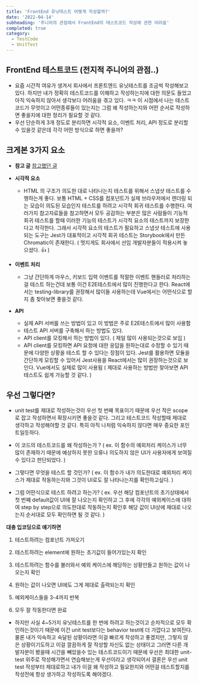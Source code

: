 ```yaml
---
title: 'FrontEnd 유닛테스트 어떻게 작성할까?'
date: '2022-04-14'
subheading: '주니어의 관점에서 FrontEnd의 테스트코드 작성에 관한 어려움'
completed: true
category:
  - TestCode
  - UnitTest
---
```


## FrontEnd 테스트코드 (전지적 주니어의 관점..)
- 요즘 시간적 여유가 생겨서 회사에서 프론트엔드 유닛테스트를 조금씩 작성해보고 있다. 하지만 내가 정확히 테스트코드를 이해하고 작성하는지에 대한 의문도 들었고 아직 익숙하지 않아서 생각보다 어려움을 겪고 있다. ㅋㅋ 이 시점에서 나는 테스트코드가 무엇이고 어떤종류들이 있는지는 그럼 왜 작성하는지와 어떤 순서로 작성하면 좋을지에 대한 정리가 필요할 것 같다. 
- 우선 단순하게 3개 정도로 분리하면 시각적 요소, 이벤트 처리, API 정도로 분리할 수 있을것 같은데 각각 어떤 방식으로 하면 좋을까?

## 크게본 3가지 요소
- **참고 글** 
<a href="https://blog.mathpresso.com/%EB%AA%A8%EB%8D%98-%ED%94%84%EB%A1%A0%ED%8A%B8%EC%97%94%EB%93%9C-%ED%85%8C%EC%8A%A4%ED%8A%B8-%EC%A0%84%EB%9E%B5-1%ED%8E%B8-841e87a613b2">참고했던 글</a>
- **시각적 요소**
  - HTML 의 구조가 의도한 대로 나타나는지 테스트를 위해서 스냅샷 테스트를 수행하는게 좋다. 보통 HTML + CSS를 컴포넌트가 실제 브라우저에서 렌더링 되는 모습이 의도된 모습인지 테스트를 하려고 시각적 회귀 테스트를 수행한다. 여러가지 참고자료들을 참고하면서 모두 공감하는 부분은 많은 사람들이 기능적 회귀 테스트를 할때 이러한 기능의 테스트가 시각적 요소의 테스트까지 보장한다고 착각한다. 그래서 시각적 요소의 테스트가 필요하고 스냅샷 테스트에 사용되는 도구는 Jest가 대표적이고 시각적 회귀 테스트는 Storybook에서 만든 Chromatic이 존재한다. ( 멋지게도 회사에서 선임 개발자분들이 적용시켜 놓으셨다. :thumbsup: )

- **이벤트 처리**
  - 그냥 간단하게 마우스, 키보드 입력 이벤트를 적절한 이벤트 핸들러로 처리하는걸 테스트 하는건데 보통 이건 E2E테스트에서 많이 진행한다고 한다. React에서는 testing-library를 권장해서 많이들 사용하는데 Vue에서는 어떤식으로 할지 좀 찾아보면 좋을것 같다.

- **API**
  - 실제 API 서버를 쓰는 방법이 있고 이 방법은 주로 E2E테스트에서 많이 사용함
  - 테스트 API 서버를 구축해서 하는 방법도 있다.
  - API client를 모킹해서 하는 방법이 있다. ( 제일 많이 사용되는것으로 보임 )
  - API client를 모킹하면 API 요청에 대한 응답을 원하는대로 수정할 수 있기 때문에 다양한 상황을 테스트 할 수 있다는 장점이 있다. Jest를 활용하면 모듈을 간단하게 모킹할 수 있어서 Jest사용을 React에서는 많이 권장하는것으로 보인다. Vue에서도 실제로 많이 사용됨 ( 제대로 사용하는 방법만 찾아보면 API 테스트도 쉽게 가능할 것 같다. )

## 우선 그렇다면?
- unit test를 제대로 작성하는것이 우선 첫 번째 목표이기 때문에 우선 작은 scope로 잡고 작성하면서 확장시키면 좋을것 같다. 그리고 테스트코드 작성할때 제대로 생각하고 작성해야할 것 같다. 특히 아직 나처럼 익숙하지 않다면 매우 중요한 포인트일듯하다.

- 이 코드의 테스트코드를 왜 작성하는가 ? ( ex. 이 함수의 예외처리 케이스가 너무 많이 존재하기 때문에 예상하지 못한 오류나 의도하지 않은 UI가 사용자에게 보여질 수 있다고 판단되었다. )

- 그렇다면 무엇을 테스트 할 것인가? ( ex. 이 함수가 내가 의도한대로 예외처리 케이스가 제대로 작동하는지와 그것이 UI로도 잘 나타나는지를 확인하고싶다. )

- 그럼 어떤식으로 테스트 하려고 하는가? ( ex. 우선 해당 컴포넌트의 초기상태에서 첫 번째 default값이 UI에 잘 나오는지 확인하고 그 후에 각각의 예외케이스에 대하여 step by step으로 의도한대로 작동하는지 확인후 해당 값이 UI상에 재대로 나오는지 순서대로 모두 확인하면 될 것 같다. )

**대충 입코딩으로 얘기하면**
1. 테스트하려는 컴포넌트 가져오기

2. 테스트하려는 element에 원하는 초기값이 들어가있는지 확인

3. 테스트하려는 함수를 불러와서 예외 케이스에 해당하는 상황만들고 원하는 값이 나오는지 확인

4. 원하는 값이 나오면 UI에도 그게 제대로 출력되는지 확인

5. 예외케이스들을 3-4까지 반복

6. 모두 잘 작동한다면 완료

- 하지만 사실 4~5가지 유닛테스트를 한 번에 하려고 하는것이고 순차적으로 모두 확인하는것이기 때문에 이건 unit test보다는 behavior test에 더 가깝다고 보여진다. 물론 내가 익숙하고 숙달된 상황이라면 이걸 빠르게 작성하고 좋겠지만, 그렇지 않은 상황이기도하고 이걸 깔끔하게 잘 작성할 자신도 없는 상태이고 그러면 다른 개발자분이 봤을때 시간을 빼았을수 있는 테스트코드이기 때문에 우선은 최대한 unit-test 위주로 작성해가면서 연습해보는게 우선이라고 생각되어서 결론은 우선 unit test 작성부터 제대로하고 내가 이걸 왜 작성하고 필요한지와 어떤걸 테스트할지를 작성전에 항상 생가하고 작성하도록 해야겠다.